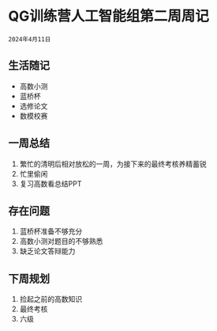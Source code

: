 # QG训练营人工智能组第二周周记

`2024年4月11日`

## 生活随记

- 高数小测
- 蓝桥杯
- 选修论文
- 数模校赛

## 一周总结

1. 繁忙的清明后相对放松的一周，为接下来的最终考核养精蓄锐
2. 忙里偷闲
3. 复习高数看总结PPT

## 存在问题

1. 蓝桥杯准备不够充分
2. 高数小测对题目的不够熟悉
3. 缺乏论文答辩能力

## 下周规划

1. 捡起之前的高数知识
2. 最终考核
3. 六级

